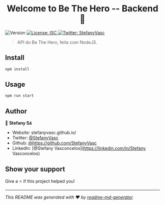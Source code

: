 <h1 align="center">Welcome to Be The Hero -- Backend 👋</h1>
<p>
  <img alt="Version" src="https://img.shields.io/badge/version-1.0.0-blue.svg?cacheSeconds=2592000" />
  <a href="#" target="_blank">
    <img alt="License: ISC" src="https://img.shields.io/badge/License-ISC-yellow.svg" />
  </a>
  <a href="https://twitter.com/StefanyVasc" target="_blank">
    <img alt="Twitter: StefanyVasc" src="https://img.shields.io/twitter/follow/StefanyVasc.svg?style=social" />
  </a>
</p>

> API do Be The Hero, feita com NodeJS. 

## Install

```sh
npm install
```

## Usage

```sh
npm run start
```

## Author

👤 **Stefany Sá**

* Website: stefanyvasc.github.io/
* Twitter: [@StefanyVasc](https://twitter.com/StefanyVasc)
* Github: [@https:\/\/github.com\/StefanyVasc](https://github.com/https:\/\/github.com\/StefanyVasc)
* LinkedIn: [@Stefany Vasconcelos](https://linkedin.com/in/Stefany Vasconcelos)

## Show your support

Give a ⭐️ if this project helped you!

***
_This README was generated with ❤️ by [readme-md-generator](https://github.com/kefranabg/readme-md-generator)_